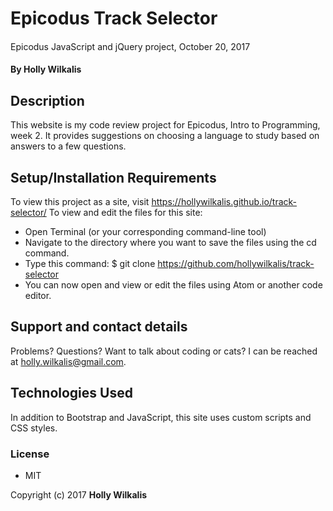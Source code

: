 # Epicodus Track Selector

####
Epicodus JavaScript and jQuery project, October 20, 2017

#### By Holly Wilkalis

## Description

This website is my code review project for Epicodus, Intro to Programming, week 2. It provides suggestions on choosing a language to study based on answers to a few questions.

## Setup/Installation Requirements
To view this project as a site, visit https://hollywilkalis.github.io/track-selector/
To view and edit the files for this site:
* Open Terminal (or your corresponding command-line tool)
* Navigate to the directory where you want to save the files using the cd command.
* Type this command: $ git clone https://github.com/hollywilkalis/track-selector
* You can now open and view or edit the files using Atom or another code editor.  

## Support and contact details

Problems? Questions? Want to talk about coding or cats? I can be reached at holly.wilkalis@gmail.com.

## Technologies Used

In addition to Bootstrap and JavaScript, this site uses custom scripts and CSS styles.

### License

* MIT

Copyright (c) 2017 **Holly Wilkalis**
